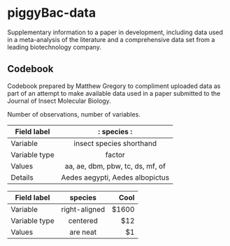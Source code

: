 # piggyBac-data
Supplementary information to a paper in development, including data used in a meta-analysis of the literature and a comprehensive data set from a leading biotechnology company.

## Codebook
Codebook prepared by Matthew Gregory to compliment uploaded data as part of an attempt to make available data used in a paper submitted to the Journal of Insect Molecular Biology.  

Number of observations, number of variables.  
  
| Field label   |: species       :| 
| ------------- |:-----------------------:|
| Variable     |insect species shorthand|  
| Variable type|factor|  
| Values       |aa, ae, dbm, pbw, tc, ds, mf, of|  
| Details       |Aedes aegypti, Aedes albopictus|  
  
| Field label        | species           | Cool  |
| ------------- |:-------------:| -----:|
| Variable     | right-aligned | $1600 |
| Variable type      | centered      |   $12 |
| Values | are neat      |    $1 |

